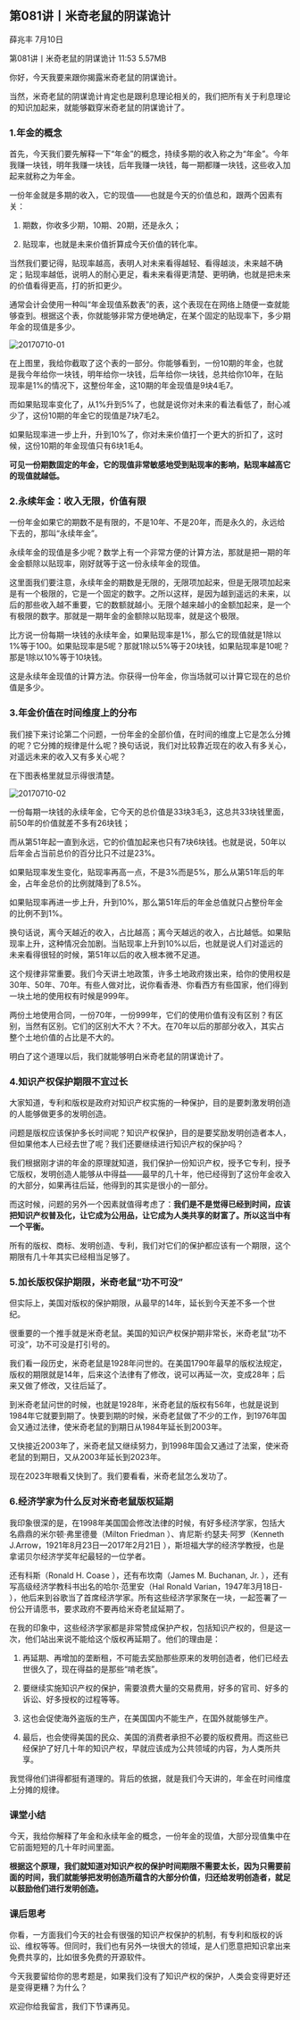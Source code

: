 

## 第081讲丨米奇老鼠的阴谋诡计


薛兆丰
7月10日

第081讲丨米奇老鼠的阴谋诡计
11:53 5.57MB

你好，今天我要来跟你揭露米奇老鼠的阴谋诡计。

当然，米奇老鼠的阴谋诡计肯定也是跟利息理论相关的，我们把所有关于利息理论的知识加起来，就能够戳穿米奇老鼠的阴谋诡计了。

### 1.年金的概念

首先，今天我们要先解释一下“年金”的概念，持续多期的收入称之为“年金”。今年我赚一块钱，明年我赚一块钱，后年我赚一块钱，每一期都赚一块钱，这些收入加起来就称之为年金。

一份年金就是多期的收入，它的现值——也就是今天的价值总和，跟两个因素有关：

1. 期数，你收多少期，10期、20期，还是永久；

2. 贴现率，也就是未来价值折算成今天价值的转化率。

当然我们要记得，贴现率越高，表明人对未来看得越轻、看得越淡，未来越不确定；贴现率越低，说明人的耐心更足，看未来看得更清楚、更明确，也就是把未来的价值看得更高，打的折扣更少。

通常会计会使用一种叫“年金现值系数表”的表，这个表现在在网络上随便一查就能够查到。根据这个表，你就能够非常方便地确定，在某个固定的贴现率下，多少期年金的现值是多少。


![20170710-01](http://note.youdao.com/yws/api/personal/file/F73A73F5A25A4E449C4EE075C1F1A680?method=download&shareKey=71a2b675da2b16438648e2054ba0a199)


在上图里，我给你截取了这个表的一部分。你能够看到，一份10期的年金，也就是我今年给你一块钱，明年给你一块钱，后年给你一块钱，总共给你10年，在贴现率是1%的情况下，这整份年金，这10期的年金现值是9块4毛7。

而如果贴现率变化了，从1%升到5%了，也就是说你对未来的看法看低了，耐心减少了，这份10期的年金它的现值是7块7毛2。

如果贴现率进一步上升，升到10%了，你对未来价值打一个更大的折扣了，这时候，这份10期的年金现值只有6块1毛4。

**可见一份期数固定的年金，它的现值非常敏感地受到贴现率的影响，贴现率越高它的现值就越低。**

### 2.永续年金：收入无限，价值有限

一份年金如果它的期数不是有限的，不是10年、不是20年，而是永久的，永远给下去的，那叫“永续年金”。

永续年金的现值是多少呢？数学上有一个非常方便的计算方法，那就是把一期的年金金额除以贴现率，刚好就等于这一份永续年金的现值。

这里面我们要注意，永续年金的期数是无限的，无限项加起来，但是无限项加起来是有一个极限的，它是一个固定的数字。之所以这样，是因为越到遥远的未来，以后的那些收入越不重要，它的数额就越小。无限个越来越小的金额加起来，是一个有极限的数字。那就是一期年金的金额除以贴现率，就是这个极限。

比方说一份每期一块钱的永续年金，如果贴现率是1%，那么它的现值就是1除以1%等于100。如果贴现率是5呢？那就1除以5%等于20块钱，如果贴现率是10呢？那是1除以10%等于10块钱。

这是永续年金现值的计算方法。你获得一份年金，你当场就可以计算它现在的总价值是多少。

### 3.年金价值在时间维度上的分布

我们接下来讨论第二个问题，一份年金的全部价值，在时间的维度上它是怎么分摊的呢？它分摊的规律是什么呢？换句话说，我们对比较靠近现在的收入有多关心，对遥远未来的收入又有多关心呢？

在下图表格里就显示得很清楚。

![20170710-02](http://note.youdao.com/yws/api/personal/file/E9F235853FDA407DB9CF30CBD9A27F73?method=download&shareKey=71a2b675da2b16438648e2054ba0a199)

一份每期一块钱的永续年金，它今天的总价值是33块3毛3，这总共33块钱里面，前50年的价值就差不多有26块钱；

而从第51年起一直到永远，它的价值加起来也只有7块6块钱。也就是说，50年以后年金占当前总价的百分比只不过是23%。

如果贴现率发生变化，贴现率再高一点，不是3%而是5%，那么从第51年后的年金，占年金总价的比例就降到了8.5%。

如果贴现率再进一步上升，升到10%，那么第51年后的年金总值就只占整份年金的比例不到1%。

换句话说，离今天越近的收入，占比越高；离今天越远的收入，占比越低。如果贴现率上升，这种情况会加剧。当贴现率上升到10%以后，也就是说人们对遥远的未来看得很轻的时候，第51年以后的收入根本微不足道。

这个规律非常重要。我们今天讲土地政策，许多土地政府拨出来，给你的使用权是30年、50年、70年。有些人做对比，说你看香港、你看西方有些国家，他们得到一块土地的使用权有时候是999年。

两份土地使用合同，一份70年，一份999年，它们的使用价值有没有区别？有区别，当然有区别。它们的区别大不大？不大。在70年以后的那部分收入，其实占整个土地价值的占比是不大的。

明白了这个道理以后，我们就能够明白米奇老鼠的阴谋诡计了。

### 4.知识产权保护期限不宜过长

大家知道，专利和版权是政府对知识产权实施的一种保护，目的是要刺激发明创造的人能够做更多的发明创造。

问题是版权应该保护多长时间呢？知识产权保护，目的是要奖励发明创造者本人，但如果他本人已经去世了呢？我们还要继续进行知识产权的保护吗？

我们根据刚才讲的年金的原理就知道，我们保护一份知识产权，授予它专利，授予它版权，发明创造人能够从中得益——最早的几十年，他已经得到了这份年金收入的大部分，如果再往后延，他得到的其实是很小的一部分。

而这时候，问题的另外一个因素就值得考虑了：**我们是不是觉得已经到时间，应该把知识产权普及化，让它成为公用品，让它成为人类共享的财富了。所以这当中有一个平衡。**

所有的版权、商标、发明创造、专利，我们对它们的保护都应该有一个期限，这个期限有几十年其实已经相当足够了。

### 5.加长版权保护期限，米奇老鼠“功不可没”

但实际上，美国对版权的保护期限，从最早的14年，延长到今天差不多一个世纪。

很重要的一个推手就是米奇老鼠。美国的知识产权保护期非常长，米奇老鼠“功不可没”，功不可没是打引号的。

我们看一段历史，米奇老鼠是1928年问世的。在美国1790年最早的版权法规定，版权的期限就是14年，后来这个法律有了修改，说可以再延一次，变成28年；后来又做了修改，又往后延了。

到米奇老鼠问世的时候，也就是1928年，米奇老鼠的版权有56年，也就是说到1984年它就要到期了。快要到期的时候，米奇老鼠做了不少的工作，到1976年国会又通过法律，使米奇老鼠的到期日从1984年延长到2003年。

又快接近2003年了，米奇老鼠又继续努力，到1998年国会又通过了法案，使米奇老鼠的到期日，又从2003年延长到2023年。

现在2023年眼看又快到了。我们要看看，米奇老鼠怎么发功了。

### 6.经济学家为什么反对米奇老鼠版权延期

我印象很深的是，在1998年美国国会修改法律的时候，有好多经济学家，包括大名鼎鼎的米尔顿·弗里德曼（Milton Friedman ）、肯尼斯·约瑟夫·阿罗（Kenneth J.Arrow，1921年8月23日—2017年2月21日 ），斯坦福大学的经济学教授，也是拿诺贝尔经济学奖年纪最轻的一位学者。

还有科斯（Ronald H. Coase ），还有布坎南（James M. Buchanan, Jr. ），还有写高级经济学教科书出名的哈尔·范里安（Hal Ronald Varian，1947年3月18日- ），他后来到谷歌当了首席经济学家。所有这些经济学家聚在一块，一起签署了一份公开请愿书，要求政府不要再给米奇老鼠延期了。

在我的印象中，这些经济学家都是非常赞成保护产权，包括知识产权的，但是这一次，他们站出来说不能给这个版权再延期了。他们的理由是：

1. 再延期、再增加的垄断租，不可能去奖励那些原来的发明创造者，他们已经去世很久了，现在得益的是那些“啃老族”。

2. 要继续实施知识产权的保护，需要浪费大量的交易费用，好多的官司、好多的诉讼、好多授权的过程等等。

3. 这也会促使海外盗版的生产，在美国国内不能生产，在国外就能够生产。

4. 最后，也会使得美国的民众、美国的消费者承担不必要的版权费用。而这些已经保护了好几十年的知识产权，早就应该成为公共领域的内容，为人类所共享。

我觉得他们讲得都挺有道理的。背后的依据，就是我们今天讲的，年金在时间维度上分摊的规律。

### 课堂小结

今天，我给你解释了年金和永续年金的概念，一份年金的现值，大部分现值集中在它前面短短的几十年时间里面。

**根据这个原理，我们就知道对知识产权的保护时间期限不需要太长，因为只需要前面的时间，我们就能够把发明创造所蕴含的大部分价值，归还给发明创造者，就足以鼓励他们进行发明创造。**

### 课后思考

你看，一方面我们今天的社会有很强的知识产权保护的机制，有专利和版权的诉讼、维权等等。但同时，我们也有另外一块很大的领域，是人们愿意把知识拿出来免费共享的，比如很多免费的开源软件。

今天我要留给你的思考题是，如果我们没有了知识产权的保护，人类会变得更好还是变得更糟？为什么？

欢迎你给我留言，我们下节课再见。